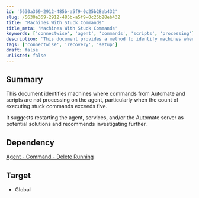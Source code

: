 ```yaml
---
id: '5630a369-2912-485b-a5f9-0c25b28eb432'
slug: /5630a369-2912-485b-a5f9-0c25b28eb432
title: 'Machines With Stuck Commands'
title_meta: 'Machines With Stuck Commands'
keywords: ['connectwise', 'agent', 'commands', 'scripts', 'processing']
description: 'This document provides a method to identify machines where commands from ConnectWise Automate and scripts are not processing on the agent, particularly when the count of executing stuck commands exceeds five. It also suggests potential solutions such as restarting the agent, services, or the Automate server for resolution.'
tags: ['connectwise', 'recovery', 'setup']
draft: false
unlisted: false
---
```


## Summary

This document identifies machines where commands from Automate and scripts are not processing on the agent, particularly when the count of executing stuck commands exceeds five.

It suggests restarting the agent, services, and/or the Automate server as potential solutions and recommends investigating further.

## Dependency

[Agent - Command - Delete Running](/docs/c9ae6663-8100-457c-abb8-d210f9fd8f87)

## Target

- Global

